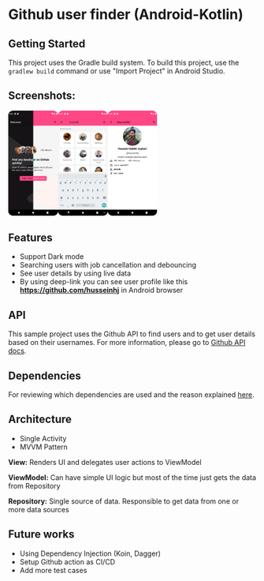 # Github user finder (Android-Kotlin)

## Getting Started
This project uses the Gradle build system. To build this project, use the `gradlew build` command or use "Import Project" in Android Studio.

## Screenshots:
<img src="docs/home_dark_theme.png" style="width: 20%"/><img src="docs/user_search.png" style="width: 20%"/><img src="docs/user_profile.png" style="width: 20%"/>

## Features
- Support Dark mode
- Searching users with job cancellation and debouncing
- See user details by using live data
- By using deep-link you can see user profile like this **https://github.com/husseinhj** in Android browser

## API
This sample project uses the Github API to find users and to get user details based on their usernames. For more information, please go to [Github API docs](https://docs.github.com/en/rest).

## Dependencies
For reviewing which dependencies are used and the reason explained [here](docs/dependencies.md).

## Architecture

- Single Activity
- MVVM Pattern

**View:** Renders UI and delegates user actions to ViewModel

**ViewModel:** Can have simple UI logic but most of the time just gets the data from Repository

**Repository:** Single source of data. Responsible to get data from one or more data sources

## Future works

- Using Dependency Injection (Koin, Dagger)
- Setup Github action as CI/CD
- Add more test cases
